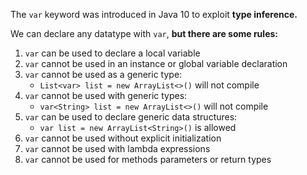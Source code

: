The `var` keyword was introduced in Java 10 to exploit **type inference.**

We can declare any datatype with `var`, **but there are some rules:** 
1) `var` can be used to declare a local variable
2) `var` cannot be used in an instance or global variable declaration
3) `var` cannot be used as a generic type:
	- `List<var> list = new ArrayList<>()` will not compile
4) `var` cannot be used with generic types:
	 - `var<String> list = new ArrayList<>()` will not compile
5) `var` can be used to declare generic data structures: 
	- `var list = new ArrayList<String>()` is allowed
6) `var` cannot be used without explicit initialization
7) `var` cannot be used with lambda expressions
8) `var` cannot be used for methods parameters or return types
